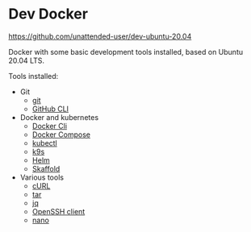 Dev Docker
==========
https://github.com/unattended-user/dev-ubuntu-20.04

Docker with some basic development tools installed, based on Ubuntu 20.04 LTS.

Tools installed:
- Git
    - [git](https://git-scm.com/)
    - [GitHub CLI](https://github.com/cli/cli)
- Docker and kubernetes  
    - [Docker Cli](https://www.docker.com/)
    - [Docker Compose](https://docs.docker.com/compose/)
    - [kubectl](https://kubernetes.io/docs/tasks/tools/install-kubectl/)
    - [k9s](https://github.com/derailed/k9s)
    - [Helm](https://helm.sh/)
    - [Skaffold](https://skaffold.dev/)
- Various tools
    - [cURL](https://curl.se/)
    - [tar](https://www.gnu.org/software/tar/)
    - [jq](https://stedolan.github.io/jq/)
    - [OpenSSH client](https://man.openbsd.org/ssh)
    - [nano](https://www.nano-editor.org/)